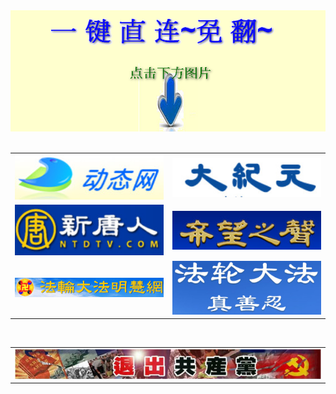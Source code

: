 

 <body>
 <tbody>
<div align="center">
<IMG SRC="https://github.com/dfchunsring/wer/blob/master/img1/asmfzln_2..png?raw=true" width=850></a><br></div>	
</table>
<br/>
<p>
<p>
<table>
<tr>
<td><a href="http://qq.leucas.men/1/"><img src="https://github.com/dfchunsring/wer/blob/master/img1/1_114903.jpg?raw=true" width=440></a></td>
<td><a href="http://qq.leucas.men/2/"><img src="https://github.com/dfchunsring/wer/blob/master/img1/2_114938.jpg?raw=true" width=440></a></td>
 </tr>
 <tr>
<td><a href="http://qq.leucas.men/3/"><img src="https://github.com/dfchunsring/wer/blob/master/img1/3_114958.jpg?raw=true" width=440></a></td>
<td><a href="http://qq.leucas.men/6/"><img src="https://github.com/dfchunsring/wer/blob/master/img1/4_115017.jpg?raw=true" width=440></a></td>
  </tr>
 <tr>
<td><a href="http://qq.leucas.men/7/"><img src="https://github.com/dfchunsring/wer/blob/master/img1/5_115044.jpg?raw=true" width=440></a></td>
<td><a href="http://qq.leucas.men/9/"><img src="https://github.com/dfchunsring/wer/blob/master/img1/6_115106.jpg?raw=true" width=440></a></td>	
</tr>

</table>

<table>
 <tr> 
<td><a href="http://qq.leucas.men/10/"><img src="https://github.com/dfchunsring/wer/blob/master/img1/7_115141.jpg?raw=true" width=850></a></td>
</tr>  
   
</table>

 </body>
